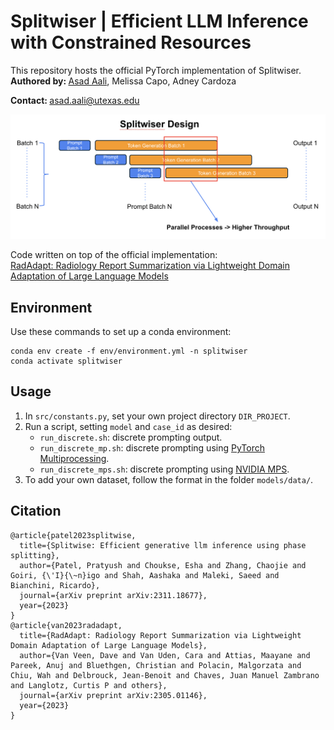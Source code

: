 # Splitwiser | Efficient LLM Inference with Constrained Resources

This repository hosts the official PyTorch implementation of Splitwiser.
<br><b>Authored by: </b>[Asad Aali](https://asad-aali.github.io/), Melissa Capo, Adney Cardoza<be>

<b>Contact: </b>asad.aali@utexas.edu<br>

<center>

![](figs/splitwiser_design.png)

</center>

Code written on top of the official implementation:<br>
[RadAdapt: Radiology Report Summarization via Lightweight Domain Adaptation of Large Language Models](https://arxiv.org/pdf/2305.01146.pdf)<br>

## Environment
Use these commands to set up a conda environment:
```
conda env create -f env/environment.yml -n splitwiser
conda activate splitwiser
```

## Usage
1. In `src/constants.py`, set your own project directory `DIR_PROJECT`.
2. Run a script, setting `model` and `case_id` as desired:
    - `run_discrete.sh`: discrete prompting output.
    - `run_discrete_mp.sh`: discrete prompting using [PyTorch Multiprocessing](https://pytorch.org/docs/stable/notes/multiprocessing.html).
    - `run_discrete_mps.sh`: discrete prompting using [NVIDIA MPS](https://docs.nvidia.com/deploy/mps/index.html).
4. To add your own dataset, follow the format in the folder `models/data/`.

## Citation
```
@article{patel2023splitwise,
  title={Splitwise: Efficient generative llm inference using phase splitting},
  author={Patel, Pratyush and Choukse, Esha and Zhang, Chaojie and Goiri, {\'I}{\~n}igo and Shah, Aashaka and Maleki, Saeed and Bianchini, Ricardo},
  journal={arXiv preprint arXiv:2311.18677},
  year={2023}
}
@article{van2023radadapt,
  title={RadAdapt: Radiology Report Summarization via Lightweight Domain Adaptation of Large Language Models},
  author={Van Veen, Dave and Van Uden, Cara and Attias, Maayane and Pareek, Anuj and Bluethgen, Christian and Polacin, Malgorzata and Chiu, Wah and Delbrouck, Jean-Benoit and Chaves, Juan Manuel Zambrano and Langlotz, Curtis P and others},
  journal={arXiv preprint arXiv:2305.01146},
  year={2023}
}
```
